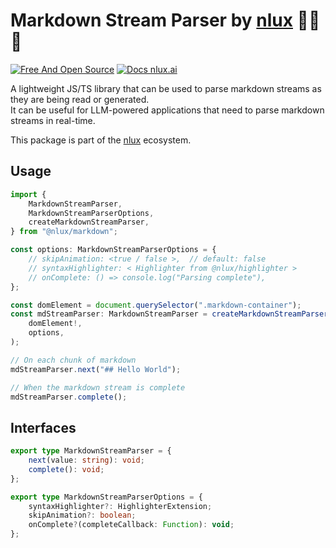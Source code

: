 # Markdown Stream Parser by [nlux](https://nlux.ai) 🌲✨💬

[![Free And Open Source](https://img.shields.io/badge/Free%20%26%20Open%20Source-%2348c342)](https://github.com/nluxai/nlux) [![Docs nlux.ai](https://img.shields.io/badge/Docs_Website-nlux.dev-%23fa896b)](https://nlux.dev)

A lightweight JS/TS library that can be used to parse markdown streams as they are being read or generated.  
It can be useful for LLM-powered applications that need to parse markdown streams in real-time.

This package is part of the [nlux](https://nlux.ai) ecosystem.

## Usage

```ts
import {
    MarkdownStreamParser,
    MarkdownStreamParserOptions,
    createMarkdownStreamParser,
} from "@nlux/markdown";

const options: MarkdownStreamParserOptions = {
    // skipAnimation: <true / false >,  // default: false
    // syntaxHighlighter: < Highlighter from @nlux/highlighter >
    // onComplete: () => console.log("Parsing complete"),
};

const domElement = document.querySelector(".markdown-container");
const mdStreamParser: MarkdownStreamParser = createMarkdownStreamParser(
    domElement!,
    options,
);

// On each chunk of markdown
mdStreamParser.next("## Hello World");

// When the markdown stream is complete
mdStreamParser.complete();
```

## Interfaces

```ts
export type MarkdownStreamParser = {
    next(value: string): void;
    complete(): void;
};

export type MarkdownStreamParserOptions = {
    syntaxHighlighter?: HighlighterExtension;
    skipAnimation?: boolean;
    onComplete?(completeCallback: Function): void;
};
```